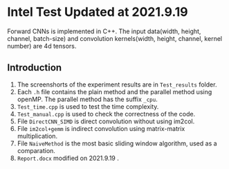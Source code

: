 # Intel Test Updated at 2021.9.19
Forward CNNs is implemented in C++. The input data(width, height, channel, batch-size) and convolution kernels(width, height, channel, kernel number) are 4d tensors.
## Introduction
1. The screenshorts of the experiment results are in `Test_results` folder.
2. Each `.h` file contains the plain method and the parallel method using openMP. The parallel method has the suffix `_cpu`.
3. `Test_time.cpp` is used to test the time complexity.
4. `Test_manual.cpp` is used to check the correctness of the code. 
5. File `DirectCNN_SIMD` is direct convolution without using im2col.
6. File `im2col+gemm` is indirect convolution using matrix-matrix multiplication.
7. File `NaiveMethod` is the most basic sliding window algorithm, used as a comparation.
8. `Report.docx` modified on 2021.9.19 .
